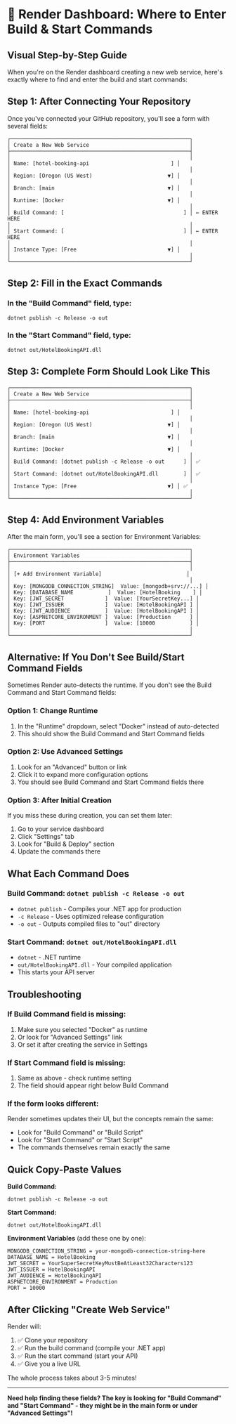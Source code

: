 # 📱 Render Dashboard: Where to Enter Build & Start Commands

## Visual Step-by-Step Guide

When you're on the Render dashboard creating a new web service, here's exactly where to find and enter the build and start commands:

## Step 1: After Connecting Your Repository

Once you've connected your GitHub repository, you'll see a form with several fields:

```
┌─────────────────────────────────────────────────────────┐
│ Create a New Web Service                                │
├─────────────────────────────────────────────────────────┤
│                                                         │
│ Name: [hotel-booking-api                          ] │
│                                                         │
│ Region: [Oregon (US West)                        ▼] │
│                                                         │
│ Branch: [main                                    ▼] │
│                                                         │
│ Runtime: [Docker                                 ▼] │
│                                                         │
│ Build Command: [                                      ] │ ← ENTER HERE
│                                                         │
│ Start Command: [                                      ] │ ← ENTER HERE
│                                                         │
│ Instance Type: [Free                             ▼] │
│                                                         │
└─────────────────────────────────────────────────────────┘
```

## Step 2: Fill in the Exact Commands

### In the "Build Command" field, type:
```
dotnet publish -c Release -o out
```

### In the "Start Command" field, type:
```
dotnet out/HotelBookingAPI.dll
```

## Step 3: Complete Form Should Look Like This

```
┌─────────────────────────────────────────────────────────┐
│ Create a New Web Service                                │
├─────────────────────────────────────────────────────────┤
│                                                         │
│ Name: [hotel-booking-api                          ] │
│                                                         │
│ Region: [Oregon (US West)                        ▼] │
│                                                         │
│ Branch: [main                                    ▼] │
│                                                         │
│ Runtime: [Docker                                 ▼] │
│                                                         │
│ Build Command: [dotnet publish -c Release -o out      ] │ ✅
│                                                         │
│ Start Command: [dotnet out/HotelBookingAPI.dll        ] │ ✅
│                                                         │
│ Instance Type: [Free                             ▼] │ ✅
│                                                         │
└─────────────────────────────────────────────────────────┘
```

## Step 4: Add Environment Variables

After the main form, you'll see a section for Environment Variables:

```
┌─────────────────────────────────────────────────────────┐
│ Environment Variables                                   │
├─────────────────────────────────────────────────────────┤
│                                                         │
│ [+ Add Environment Variable]                           │
│                                                         │
│ Key: [MONGODB_CONNECTION_STRING]  Value: [mongodb+srv://...] │
│ Key: [DATABASE_NAME           ]  Value: [HotelBooking    ] │
│ Key: [JWT_SECRET             ]  Value: [YourSecretKey...] │
│ Key: [JWT_ISSUER             ]  Value: [HotelBookingAPI ] │
│ Key: [JWT_AUDIENCE           ]  Value: [HotelBookingAPI ] │
│ Key: [ASPNETCORE_ENVIRONMENT ]  Value: [Production      ] │
│ Key: [PORT                   ]  Value: [10000           ] │
│                                                         │
└─────────────────────────────────────────────────────────┘
```

## Alternative: If You Don't See Build/Start Command Fields

Sometimes Render auto-detects the runtime. If you don't see the Build Command and Start Command fields:

### Option 1: Change Runtime
1. In the "Runtime" dropdown, select "Docker" instead of auto-detected
2. This should show the Build Command and Start Command fields

### Option 2: Use Advanced Settings
1. Look for an "Advanced" button or link
2. Click it to expand more configuration options
3. You should see Build Command and Start Command fields there

### Option 3: After Initial Creation
If you miss these during creation, you can set them later:
1. Go to your service dashboard
2. Click "Settings" tab
3. Look for "Build & Deploy" section
4. Update the commands there

## What Each Command Does

### Build Command: `dotnet publish -c Release -o out`
- `dotnet publish` - Compiles your .NET app for production
- `-c Release` - Uses optimized release configuration
- `-o out` - Outputs compiled files to "out" directory

### Start Command: `dotnet out/HotelBookingAPI.dll`
- `dotnet` - .NET runtime
- `out/HotelBookingAPI.dll` - Your compiled application
- This starts your API server

## Troubleshooting

### If Build Command field is missing:
1. Make sure you selected "Docker" as runtime
2. Or look for "Advanced Settings" link
3. Or set it after creating the service in Settings

### If Start Command field is missing:
1. Same as above - check runtime setting
2. The field should appear right below Build Command

### If the form looks different:
Render sometimes updates their UI, but the concepts remain the same:
- Look for "Build Command" or "Build Script"
- Look for "Start Command" or "Start Script"
- The commands themselves remain exactly the same

## Quick Copy-Paste Values

**Build Command:**
```
dotnet publish -c Release -o out
```

**Start Command:**
```
dotnet out/HotelBookingAPI.dll
```

**Environment Variables** (add these one by one):
```
MONGODB_CONNECTION_STRING = your-mongodb-connection-string-here
DATABASE_NAME = HotelBooking
JWT_SECRET = YourSuperSecretKeyMustBeAtLeast32Characters123
JWT_ISSUER = HotelBookingAPI
JWT_AUDIENCE = HotelBookingAPI
ASPNETCORE_ENVIRONMENT = Production
PORT = 10000
```

## After Clicking "Create Web Service"

Render will:
1. ✅ Clone your repository
2. ✅ Run the build command (compile your .NET app)
3. ✅ Run the start command (start your API)
4. ✅ Give you a live URL

The whole process takes about 3-5 minutes!

---

**Need help finding these fields? The key is looking for "Build Command" and "Start Command" - they might be in the main form or under "Advanced Settings"!**
